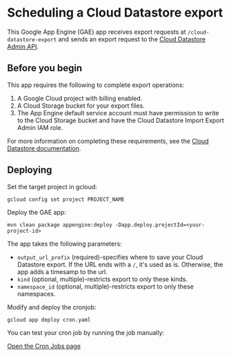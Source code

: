 # Scheduling a Cloud Datastore export

This Google App Engine (GAE) app receives export requests at `/cloud-datastore-export` and
sends an export request to the [Cloud Datastore Admin API](https://cloud.google.com/datastore/docs/reference/admin/rest/v1/projects/export).

## Before you begin

This app requires the following to complete export operations:

1. A Google Cloud project with billing enabled.
1. A Cloud Storage bucket for your export files.
1. The App Engine default service account must have permission
to write to the Cloud Storage bucket and have the Cloud Datastore Import Export Admin IAM role.

For more information on completing these requirements, see the
[Cloud Datastore documentation](https://cloud.google.com/datastore/docs/schedule-export#before_you_begin).

## Deploying

Set the target project in gcloud:

    gcloud config set project PROJECT_NAME

Deploy the GAE app:

    mvn clean package appengine:deploy -Dapp.deploy.projectId=<your-project-id>

The app takes the following parameters:

* `output_url_prefix` (required)-specifies where to save your Cloud Datastore export. If the URL ends with a `/`, it's used as is. Otherwise, the app adds a timesamp to the url.
* `kind` (optional, multiple)-restricts export to only these kinds.
* `namespace_id` (optional, multiple)-restricts export to only these namespaces.

Modify and deploy the cronjob:

    gcloud app deploy cron.yaml

You can test your cron job by running the job manually:

<a href="https://console.cloud.google.com/appengine/cronjobs">Open the Cron Jobs page</a>
